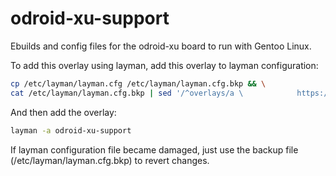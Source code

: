 odroid-xu-support
===============

Ebuilds and config files for the odroid-xu board to run with Gentoo Linux.

To add this overlay using layman, add this overlay to layman configuration:
```bash
cp /etc/layman/layman.cfg /etc/layman/layman.cfg.bkp && \
cat /etc/layman/layman.cfg.bkp | sed '/^overlays/a \            https://raw.githubusercontent.com/wabbit01/odroid-xu-support/master/overlay.xml' > /etc/layman/layman.cfg
```
And then add the overlay:
```bash
layman -a odroid-xu-support
```

If layman configuration file became damaged, just use the backup file (/etc/layman/layman.cfg.bkp) to revert changes.

